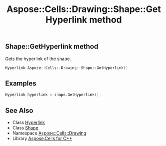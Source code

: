 ﻿---
title: Aspose::Cells::Drawing::Shape::GetHyperlink method
linktitle: GetHyperlink
second_title: Aspose.Cells for C++ API Reference
description: 'Aspose::Cells::Drawing::Shape::GetHyperlink method. Gets the hyperlink of the shape in C++.'
type: docs
weight: 3800
url: /cpp/aspose.cells.drawing/shape/gethyperlink/
---
## Shape::GetHyperlink method


Gets the hyperlink of the shape.

```cpp
Hyperlink Aspose::Cells::Drawing::Shape::GetHyperlink()
```


## Examples


```cpp
Hyperlink hyperlink = shape.GetHyperlink();
```

## See Also

* Class [Hyperlink](../../../aspose.cells/hyperlink/)
* Class [Shape](../)
* Namespace [Aspose::Cells::Drawing](../../)
* Library [Aspose.Cells for C++](../../../)
